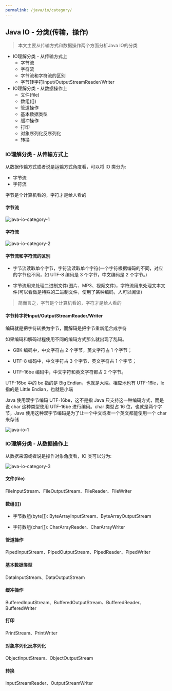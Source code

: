 ```yaml
---
permalink: /java/io/category/
---
```


## Java IO - 分类(传输，操作)

> 本文主要从传输方式和数据操作两个方面分析Java IO的分类

* IO理解分类 - 从传输方式上
    * 字节流
    * 字符流
    * 字节流和字符流的区别
    * 字节转字符Input/OutputStreamReader/Writer
* IO理解分类 - 从数据操作上
    * 文件(file)
    * 数组([])
    * 管道操作
    * 基本数据类型
    * 缓冲操作
    * 打印
    * 对象序列化反序列化
    * 转换

### IO理解分类 - 从传输方式上

从数据传输方式或者说是运输方式角度看，可以将 IO 类分为:

* 字节流
* 字符流

字节是个计算机看的，字符才是给人看的


#### 字节流

![java-io-category-1](https://caohonghua.github.io/knowledge/assets/images/java/io/category/java-io-category-1.png)

#### 字符流

![java-io-category-2](https://caohonghua.github.io/knowledge/assets/images/java/io/category/java-io-category-2.png)

#### 字节流和字符流的区别

* 字节流读取单个字节，字符流读取单个字符(一个字符根据编码的不同，对应的字节也不同，如 UTF-8 编码是 3 个字节，中文编码是 2 个字节。)

* 字节流用来处理二进制文件(图片、MP3、视频文件)，字符流用来处理文本文件(可以看做是特殊的二进制文件，使用了某种编码，人可以阅读)

> 简而言之，字节是个计算机看的，字符才是给人看的

#### 字节转字符Input/OutputStreamReader/Writer

编码就是把字符转换为字节，而解码是把字节重新组合成字符

如果编码和解码过程使用不同的编码方式那么就出现了乱码。

* GBK 编码中，中文字符占 2 个字节，英文字符占 1 个字节；

* UTF-8 编码中，中文字符占 3 个字节，英文字符占 1 个字节；

* UTF-16be 编码中，中文字符和英文字符都占 2 个字节。

UTF-16be 中的 be 指的是 Big Endian，也就是大端。相应地也有 UTF-16le，le 指的是 Little Endian，也就是小端

Java 使用双字节编码 UTF-16be，这不是指 Java 只支持这一种编码方式，而是说 char 这种类型使用 UTF-16be 进行编码。char 类型占 16 位，也就是两个字节，Java 使用这种双字节编码是为了让一个中文或者一个英文都能使用一个 char 来存储


![java-io-1](https://caohonghua.github.io/knowledge/assets/images/java/io/category/java-io-1.png)


### IO理解分类 - 从数据操作上

从数据来源或者说是操作对象角度看，IO 类可以分为:

![java-io-category-3](https://caohonghua.github.io/knowledge/assets/images/java/io/category/java-io-category-3.png)

#### 文件(file)

FileInputStream、FileOutputStream、FileReader、FileWriter


#### 数组([])

* 字节数组(byte[]): ByteArrayInputStream、ByteArrayOutputStream

* 字符数组(char[]): CharArrayReader、CharArrayWriter


#### 管道操作

PipedInputStream、PipedOutputStream、PipedReader、PipedWriter


#### 基本数据类型

DataInputStream、DataOutputStream

#### 缓冲操作

BufferedInputStream、BufferedOutputStream、BufferedReader、BufferedWriter


#### 打印

PrintStream、PrintWriter

#### 对象序列化反序列化

ObjectInputStream、ObjectOutputStream


#### 转换

InputStreamReader、OutputStreamWriter

